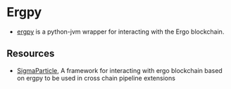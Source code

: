# Ergpy

- [ergpy](https://github.com/mgpai22/ergpy) is a python-jvm wrapper for interacting with the Ergo blockchain.

## Resources

- [SigmaParticle](https://github.com/dzyphr/SigmaParticle), A framework for interacting with ergo blockchain based on ergpy to be used in cross chain pipeline extensions
